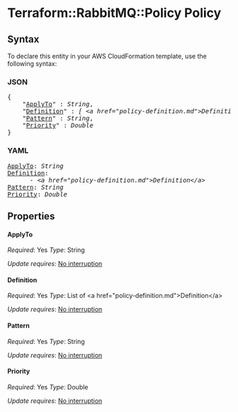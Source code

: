 # Terraform::RabbitMQ::Policy Policy

## Syntax

To declare this entity in your AWS CloudFormation template, use the following syntax:

### JSON

<pre>
{
    "<a href="#applyto" title="ApplyTo">ApplyTo</a>" : <i>String</i>,
    "<a href="#definition" title="Definition">Definition</a>" : <i>[ &lt;a href=&#34;policy-definition.md&#34;&gt;Definition&lt;/a&gt;, ... ]</i>,
    "<a href="#pattern" title="Pattern">Pattern</a>" : <i>String</i>,
    "<a href="#priority" title="Priority">Priority</a>" : <i>Double</i>
}
</pre>

### YAML

<pre>
<a href="#applyto" title="ApplyTo">ApplyTo</a>: <i>String</i>
<a href="#definition" title="Definition">Definition</a>: <i>
      - &lt;a href=&#34;policy-definition.md&#34;&gt;Definition&lt;/a&gt;</i>
<a href="#pattern" title="Pattern">Pattern</a>: <i>String</i>
<a href="#priority" title="Priority">Priority</a>: <i>Double</i>
</pre>

## Properties

#### ApplyTo

_Required_: Yes
_Type_: String

_Update requires_: [No interruption](https://docs.aws.amazon.com/AWSCloudFormation/latest/UserGuide/using-cfn-updating-stacks-update-behaviors.html#update-no-interrupt)

#### Definition

_Required_: Yes
_Type_: List of &lt;a href=&#34;policy-definition.md&#34;&gt;Definition&lt;/a&gt;

_Update requires_: [No interruption](https://docs.aws.amazon.com/AWSCloudFormation/latest/UserGuide/using-cfn-updating-stacks-update-behaviors.html#update-no-interrupt)

#### Pattern

_Required_: Yes
_Type_: String

_Update requires_: [No interruption](https://docs.aws.amazon.com/AWSCloudFormation/latest/UserGuide/using-cfn-updating-stacks-update-behaviors.html#update-no-interrupt)

#### Priority

_Required_: Yes
_Type_: Double

_Update requires_: [No interruption](https://docs.aws.amazon.com/AWSCloudFormation/latest/UserGuide/using-cfn-updating-stacks-update-behaviors.html#update-no-interrupt)

